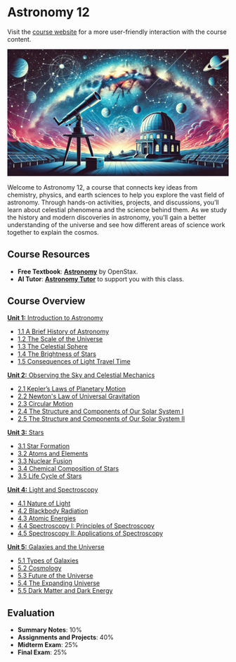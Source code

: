 # Astronomy 12

Visit the [course website](https://teaghan.github.io/astronomy-12/) for a more user-friendly interaction with the course content.

![Banner Image](./images/course_banner.png)

Welcome to Astronomy 12, a course that connects key ideas from chemistry, physics, and earth sciences to help you explore the vast field of astronomy. Through hands-on activities, projects, and discussions, you’ll learn about celestial phenomena and the science behind them. As we study the history and modern discoveries in astronomy, you'll gain a better understanding of the universe and see how different areas of science work together to explain the cosmos.

## Course Resources

- **Free Textbook**: [**Astronomy**](https://openstax.org/books/astronomy/pages/1-introduction) by OpenStax.
- **AI Tutor**: [**Astronomy Tutor**](https://chatgpt.com/g/g-10CjMHMvk-astronomy-tutor) to support you with this class.

## Course Overview

[**Unit 1:** Introduction to Astronomy](https://github.com/teaghan/astronomy-12/tree/main/Unit1)
   - [1.1 A Brief History of Astronomy](https://github.com/teaghan/astronomy-12/tree/main/Unit1/1_1_history.ipynb)
   - [1.2 The Scale of the Universe](https://github.com/teaghan/astronomy-12/tree/main/Unit1/1_2_scale.ipynb)
   - [1.3 The Celestial Sphere](https://github.com/teaghan/astronomy-12/tree/main/Unit1/1_3_the_sky.ipynb)
   - [1.4 The Brightness of Stars](https://github.com/teaghan/astronomy-12/tree/main/Unit1/1_4_brightness.ipynb)
   - [1.5 Consequences of Light Travel Time](https://github.com/teaghan/astronomy-12/tree/main/Unit1/1_5_light_travel.ipynb)

[**Unit 2:** Observing the Sky and Celestial Mechanics](https://github.com/teaghan/astronomy-12/tree/main/Unit2)
   - [2.1 Kepler’s Laws of Planetary Motion](https://github.com/teaghan/astronomy-12/tree/main/Unit2/2_1_keplers_laws.ipynb)
   - [2.2 Newton's Law of Universal Gravitation](https://github.com/teaghan/astronomy-12/tree/main/Unit2/2_2_gravity.ipynb)
   - [2.3 Circular Motion](https://github.com/teaghan/astronomy-12/tree/main/Unit2/2_3_circular_motion.ipynb)
   - [2.4 The Structure and Components of Our Solar System I](https://github.com/teaghan/astronomy-12/tree/main/Unit2/2_4_solar_system_1.ipynb)
   - [2.5 The Structure and Components of Our Solar System II](https://github.com/teaghan/astronomy-12/tree/main/Unit2/2_5_solar_system_2.ipynb)

[**Unit 3:** Stars](https://github.com/teaghan/astronomy-12/tree/main/Unit3)
   - [3.1 Star Formation](https://github.com/teaghan/astronomy-12/tree/main/Unit3/3_1_star_formation.ipynb)
   - [3.2 Atoms and Elements](https://github.com/teaghan/astronomy-12/tree/main/Unit3/3_2_atoms_particles.ipynb)
   - [3.3 Nuclear Fusion](https://github.com/teaghan/astronomy-12/tree/main/Unit3/3_3_nuclear_fusion.ipynb)
   - [3.4 Chemical Composition of Stars](https://github.com/teaghan/astronomy-12/tree/main/Unit3/3_4_chemical_composition.ipynb)
   - [3.5 Life Cycle of Stars](https://github.com/teaghan/astronomy-12/tree/main/Unit3/3_5_life_cycle.ipynb)

[**Unit 4:** Light and Spectroscopy](https://github.com/teaghan/astronomy-12/tree/main/Unit4)
   - [4.1 Nature of Light](https://github.com/teaghan/astronomy-12/tree/main/Unit4/4_1_nature_of_light.ipynb)
   - [4.2 Blackbody Radiation](https://github.com/teaghan/astronomy-12/tree/main/Unit4/4_2_blackbody.ipynb)
   - [4.3 Atomic Energies](https://github.com/teaghan/astronomy-12/tree/main/Unit4/4_3_atomic_energies.ipynb)
   - [4.4 Spectroscopy I: Principles of Spectroscopy](https://github.com/teaghan/astronomy-12/tree/main/Unit4/4_4_spectroscopy_1.ipynb)
   - [4.5 Spectroscopy II: Applications of Spectroscopy](https://github.com/teaghan/astronomy-12/tree/main/Unit4/4_5_spectroscopy_2.ipynb)

[**Unit 5:** Galaxies and the Universe](https://github.com/teaghan/astronomy-12/tree/main/Unit6)
   - [5.1 Types of Galaxies](https://github.com/teaghan/astronomy-12/tree/main/Unit5/5_1_galaxy_types.ipynb)
   - [5.2 Cosmology](https://github.com/teaghan/astronomy-12/tree/main/Unit5/5_2_cosmology.ipynb)
   - [5.3 Future of the Universe](https://github.com/teaghan/astronomy-12/tree/main/Unit5/5_3_universe_future.ipynb)
   - [5.4 The Expanding Universe](https://github.com/teaghan/astronomy-12/tree/main/Unit5/5_4_expanding_universe.ipynb)
   - [5.5 Dark Matter and Dark Energy](https://github.com/teaghan/astronomy-12/tree/main/Unit5/5_5_dark_matter_energy.ipynb)

## Evaluation
- **Summary Notes**: 10%
- **Assignments and Projects**: 40%
- **Midterm Exam**: 25%
- **Final Exam**: 25%
